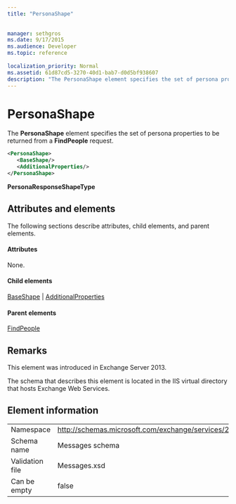 ```yaml
---
title: "PersonaShape"
 
 
manager: sethgros
ms.date: 9/17/2015
ms.audience: Developer
ms.topic: reference
 
localization_priority: Normal
ms.assetid: 61d87cd5-3270-40d1-bab7-d0d5bf938607
description: "The PersonaShape element specifies the set of persona properties to be returned from a FindPeople request."
---
```


# PersonaShape

The **PersonaShape** element specifies the set of persona properties to be returned from a **FindPeople** request. 
  
```XML
<PersonaShape>
   <BaseShape/>
   <AdditionalProperties/>
</PersonaShape>
```

 **PersonaResponseShapeType**
## Attributes and elements

The following sections describe attributes, child elements, and parent elements.
  
#### Attributes

None.
  
#### Child elements

[BaseShape](baseshape.md) | [AdditionalProperties](additionalproperties.md)
  
#### Parent elements

[FindPeople](findpeople.md)
  
## Remarks

This element was introduced in Exchange Server 2013.
  
The schema that describes this element is located in the IIS virtual directory that hosts Exchange Web Services.
  
## Element information

|||
|:-----|:-----|
|Namespace  <br/> |http://schemas.microsoft.com/exchange/services/2006/messages  <br/> |
|Schema name  <br/> |Messages schema  <br/> |
|Validation file  <br/> |Messages.xsd  <br/> |
|Can be empty  <br/> |false  <br/> |
   


